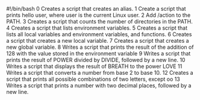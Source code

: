 #!/bin/bash
0 Creates a script that creates an alias.
1 Create a script that prints hello user, where user is the current Linux user.
2 Add /action to the PATH. 
3 Creates a script that counts the number of directories in the PATH.
4 Creates a script that lists environment variables.
5 Creates a script that lists all local variables and environment variables, and functions.
6 Creates a script that creates a new local variable.
7 Creates a script that creates a new global variable.
8 Writes a script that prints the result of the addition of 128 with the value stored in the environment variable
9 Writes a script that prints the result of POWER divided by DIVIDE, followed by a new line.
10 Writes a script that displays the result of BREATH to the power LOVE
11 Writes a script that converts a number from base 2 to base 10.
12 Creates a script that prints all possible combinations of two letters, except oo
13 Writes a script that prints a number with two decimal places, followed by a new line.
